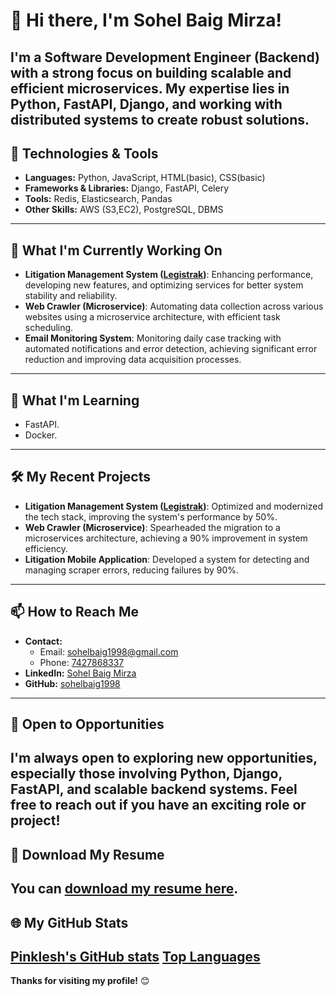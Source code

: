 # 👋 Hi there, I'm Sohel Baig Mirza!
I'm a Software Development Engineer (Backend) with a strong focus on building scalable and efficient microservices. My expertise lies in Python, FastAPI, Django, and working with distributed systems to create robust solutions.
---
## 🔧 Technologies & Tools
- **Languages:** Python, JavaScript, HTML(basic), CSS(basic) 
- **Frameworks & Libraries:** Django, FastAPI, Celery
- **Tools:** Redis, Elasticsearch, Pandas
- **Other Skills:** AWS (S3,EC2), PostgreSQL, DBMS
---
## 🚀 What I'm Currently Working On
- **Litigation Management System ([Legistrak](https://legistify.com/))**: Enhancing performance, developing new features, and optimizing services for better system stability and reliability.
- **Web Crawler (Microservice)**: Automating data collection across various websites using a microservice architecture, with efficient task scheduling.
- **Email Monitoring System**: Monitoring daily case tracking with automated notifications and error detection, achieving significant error reduction and improving data acquisition processes.
---
## 🌱 What I'm Learning
- FastAPI. 
- Docker.
  
---
## 🛠️ My Recent Projects
- **Litigation Management System ([Legistrak](https://legistify.com/))**: Optimized and modernized the tech stack, improving the system's performance by 50%.
- **Web Crawler (Microservice)**: Spearheaded the migration to a microservices architecture, achieving a 90% improvement in system efficiency.
- **Litigation Mobile Application**: Developed a system for detecting and managing scraper errors, reducing failures by 90%.
---
## 📫 How to Reach Me
- **Contact:** 
  - Email: <a href="mailto:sohelbaig1998@gmail.com" target="_blank">sohelbaig1998@gmail.com</a>
  - Phone: <a href="tel:+917427868337">7427868337</a>
- **LinkedIn:** <a href="https://www.linkedin.com/in/sohel-baig-mirza-847402206/" target="_blank">Sohel Baig Mirza</a>
- **GitHub:** <a href="https://github.com/sohelbaig1998" target="_blank">sohelbaig1998</a>


---
## 💼 Open to Opportunities
I'm always open to exploring new opportunities, especially those involving Python, Django, FastAPI, and scalable backend systems. Feel free to reach out if you have an exciting role or project!
---
## 📄 Download My Resume
You can <a href="https://drive.google.com/file/d/1TxO3sEqxx11C6w8_WcUU8PeVAqvPKZfE/view?usp=sharing" target="_blank">download my resume here</a>.
---
## 🌐 My GitHub Stats
[Pinklesh's GitHub stats](https://github-readme-stats.vercel.app/api?username=pinkleshparjapati&show_icons=true&theme=dark)
[Top Languages](https://github-readme-stats.vercel.app/api/top-langs/?username=pinkleshparjapati&layout=compact&theme=dark)
---
**Thanks for visiting my profile!** 😊
